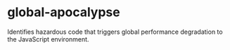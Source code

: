 # global-apocalypse
Identifies hazardous code that triggers global performance degradation to the JavaScript environment.
